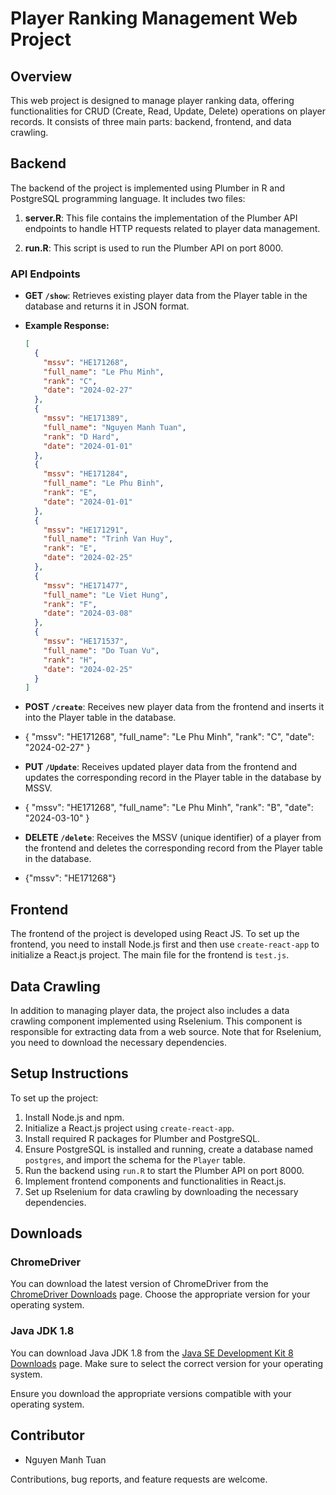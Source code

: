 # Player Ranking Management Web Project

## Overview

This web project is designed to manage player ranking data, offering functionalities for CRUD (Create, Read, Update, Delete) operations on player records. It consists of three main parts: backend, frontend, and data crawling.

## Backend

The backend of the project is implemented using Plumber in R and PostgreSQL programming language. It includes two files:

1. **server.R**: This file contains the implementation of the Plumber API endpoints to handle HTTP requests related to player data management.

2. **run.R**: This script is used to run the Plumber API on port 8000.

### API Endpoints

- **GET `/show`**: Retrieves existing player data from the Player table in the database and returns it in JSON format.
- **Example Response:**
  ```json
  [
    {
      "mssv": "HE171268",
      "full_name": "Le Phu Minh",
      "rank": "C",
      "date": "2024-02-27"
    },
    {
      "mssv": "HE171389",
      "full_name": "Nguyen Manh Tuan",
      "rank": "D Hard",
      "date": "2024-01-01"
    },
    {
      "mssv": "HE171284",
      "full_name": "Le Phu Binh",
      "rank": "E",
      "date": "2024-01-01"
    },
    {
      "mssv": "HE171291",
      "full_name": "Trinh Van Huy",
      "rank": "E",
      "date": "2024-02-25"
    },
    {
      "mssv": "HE171477",
      "full_name": "Le Viet Hung",
      "rank": "F",
      "date": "2024-03-08"
    },
    {
      "mssv": "HE171537",
      "full_name": "Do Tuan Vu",
      "rank": "H",
      "date": "2024-02-25"
    }
  ]

- **POST `/create`**: Receives new player data from the frontend and inserts it into the Player table in the database.
- {
  "mssv": "HE171268",
  "full_name": "Le Phu Minh",
  "rank": "C",
  "date": "2024-02-27"
}

- **PUT `/Update`**: Receives updated player data from the frontend and updates the corresponding record in the Player table in the database by MSSV.
- {
  "mssv": "HE171268",
  "full_name": "Le Phu Minh",
  "rank": "B",
  "date": "2024-03-10"
}

- **DELETE `/delete`**: Receives the MSSV (unique identifier) of a player from the frontend and deletes the corresponding record from the Player table in the database.
- {"mssv": "HE171268"}

## Frontend

The frontend of the project is developed using React JS. To set up the frontend, you need to install Node.js first and then use `create-react-app` to initialize a React.js project. The main file for the frontend is `test.js`.

## Data Crawling

In addition to managing player data, the project also includes a data crawling component implemented using Rselenium. This component is responsible for extracting data from a web source. Note that for Rselenium, you need to download the necessary dependencies.

## Setup Instructions

To set up the project:

1. Install Node.js and npm.
2. Initialize a React.js project using `create-react-app`.
3. Install required R packages for Plumber and PostgreSQL.
4. Ensure PostgreSQL is installed and running, create a database named `postgres`, and import the schema for the `Player` table.
5. Run the backend using `run.R` to start the Plumber API on port 8000.
6. Implement frontend components and functionalities in React.js.
7. Set up Rselenium for data crawling by downloading the necessary dependencies.

## Downloads

### ChromeDriver

You can download the latest version of ChromeDriver from the [ChromeDriver Downloads](https://sites.google.com/a/chromium.org/chromedriver/downloads) page. Choose the appropriate version for your operating system.

### Java JDK 1.8

You can download Java JDK 1.8 from the [Java SE Development Kit 8 Downloads](https://www.oracle.com/java/technologies/javase/javase-jdk8-downloads.html) page. Make sure to select the correct version for your operating system.

Ensure you download the appropriate versions compatible with your operating system.

## Contributor

- Nguyen Manh Tuan

Contributions, bug reports, and feature requests are welcome.
